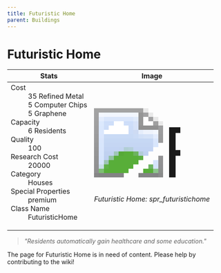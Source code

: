 ```yaml
---
title: Futuristic Home
parent: Buildings
---
```

# Futuristic Home

[//]: # (Pre-generated content)
<table><thead><tr><th>Stats</th><th>Image</th></tr></thead><tbody><tr><td><dl><dt>Cost</dt><dd>35 Refined Metal<br>5 Computer Chips<br>5 Graphene</dd><dt>Capacity</dt><dd>6 Residents</dd><dt>Quality</dt><dd>100</dd><dt>Research Cost</dt><dd>20000</dd><dt>Category</dt><dd>Houses</dd><dt>Special Properties</dt><dd>premium</dd><dt>Class Name</dt><dd>FuturisticHome</dd></dl></td><td><style>.building-image {width: 200px;height: 200px;overflow: hidden;position: relative;}.building-image img {image-rendering: pixelated;object-fit: none;transform: scale(10);transform-origin: left top;position: absolute;left: 0;top: 0;}</style><div class="building-image"><img style="object-position: -720px -835px;" src="https://tfe2-wiki.github.io/assets/sprites.png" alt="Futuristic Home Back"><img style="object-position: -698px -835px;" src="https://tfe2-wiki.github.io/assets/sprites.png" alt="Futuristic Home"></div><i>Futuristic Home: spr_futuristichome</i></td></tr></tbody></table><blockquote><i>"Residents automatically gain healthcare and some education."</i></blockquote>

The page for Futuristic Home is in need of content. Please help by contributing to the wiki!
